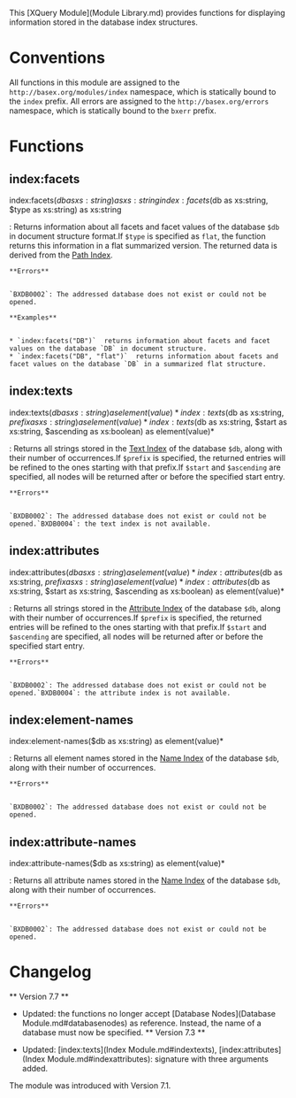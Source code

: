  


 
This [XQuery Module](Module Library.md) provides functions for displaying information stored in the database index structures. 

 
# Conventions

All functions in this module are assigned to the `http://basex.org/modules/index` namespace, which is statically bound to the `index` prefix. All errors are assigned to the `http://basex.org/errors` namespace, which is statically bound to the `bxerr` prefix. 

 
# Functions

## index:facets

index:facets($db as xs:string) as xs:string
index:facets($db as xs:string, $type as xs:string) as xs:string

:   Returns information about all facets and facet values of the database `$db` in document structure format.If `$type` is specified as `flat`, the function returns this information in a flat summarized version. The returned data is derived from the [Path Index](Indexes.md#pathindex). 

    **Errors**


    `BXDB0002`: The addressed database does not exist or could not be opened. 

    **Examples**


    * `index:facets("DB")`  returns information about facets and facet values on the database `DB` in document structure. 
    * `index:facets("DB", "flat")`  returns information about facets and facet values on the database `DB` in a summarized flat structure. 


## index:texts

index:texts($db as xs:string) as element(value)*
index:texts($db as xs:string, $prefix as xs:string) as element(value)*
index:texts($db as xs:string, $start as xs:string, $ascending as xs:boolean) as element(value)*

:   Returns all strings stored in the [Text Index](Indexes.md#textindex) of the database `$db`, along with their number of occurrences.If `$prefix` is specified, the returned entries will be refined to the ones starting with that prefix.If `$start` and `$ascending` are specified, all nodes will be returned after or before the specified start entry. 

    **Errors**


    `BXDB0002`: The addressed database does not exist or could not be opened.`BXDB0004`: the text index is not available. 


## index:attributes

index:attributes($db as xs:string) as element(value)*
index:attributes($db as xs:string, $prefix as xs:string) as element(value)*
index:attributes($db as xs:string, $start as xs:string, $ascending as xs:boolean) as element(value)*

:   Returns all strings stored in the [Attribute Index](Indexes.md#attributeindex) of the database `$db`, along with their number of occurrences.If `$prefix` is specified, the returned entries will be refined to the ones starting with that prefix.If `$start` and `$ascending` are specified, all nodes will be returned after or before the specified start entry. 

    **Errors**


    `BXDB0002`: The addressed database does not exist or could not be opened.`BXDB0004`: the attribute index is not available. 


## index:element-names

index:element-names($db as xs:string) as element(value)*

:   Returns all element names stored in the [Name Index](Indexes.md#nameindex) of the database `$db`, along with their number of occurrences. 

    **Errors**


    `BXDB0002`: The addressed database does not exist or could not be opened. 


## index:attribute-names

index:attribute-names($db as xs:string) as element(value)*

:   Returns all attribute names stored in the [Name Index](Indexes.md#nameindex) of the database `$db`, along with their number of occurrences. 

    **Errors**


    `BXDB0002`: The addressed database does not exist or could not be opened. 

 
# Changelog
** Version 7.7 **

 * Updated: the functions no longer accept [Database Nodes](Database Module.md#databasenodes) as reference. Instead, the name of a database must now be specified. 
** Version 7.3 **

 * Updated: [index:texts](Index Module.md#indextexts), [index:attributes](Index Module.md#indexattributes): signature with three arguments added. 

The module was introduced with Version 7.1. 

